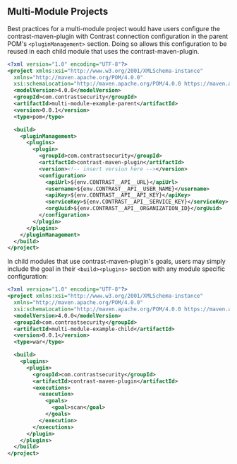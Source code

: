 ## Multi-Module Projects

Best practices for a multi-module project would have users configure the contrast-maven-plugin with
Contrast connection configuration in the parent POM's `<pluginManagement>` section. Doing so allows
this configuration to be reused in each child module that uses the contrast-maven-plugin.

```xml
<?xml version="1.0" encoding="UTF-8"?>
<project xmlns:xsi="http://www.w3.org/2001/XMLSchema-instance"
  xmlns="http://maven.apache.org/POM/4.0.0"
  xsi:schemaLocation="http://maven.apache.org/POM/4.0.0 https://maven.apache.org/xsd/maven-4.0.0.xsd">
  <modelVersion>4.0.0</modelVersion>
  <groupId>com.contrastsecurity</groupId>
  <artifactId>multi-module-example-parent</artifactId>
  <version>0.0.1</version>
  <type>pom</type>

  <build>
    <pluginManagement>
      <plugins>
        <plugin>
          <groupId>com.contrastsecurity</groupId>
          <artifactId>contrast-maven-plugin</artifactId>
          <version><!-- insert version here --></version>
          <configuration>
            <apiUrl>${env.CONTRAST__API__URL}</apiUrl>
            <username>${env.CONTRAST__API__USER_NAME}</username>
            <apiKey>${env.CONTRAST__API__API_KEY}</apiKey>
            <serviceKey>${env.CONTRAST__API__SERVICE_KEY}</serviceKey>
            <orgUuid>${env.CONTRAST__API__ORGANIZATION_ID}</orgUuid>
          </configuration>
        </plugin>
      </plugins>
    </pluginManagement>
  </build>
</project>
```

In child modules that use contrast-maven-plugin's goals, users may simply include the goal in
their `<build><plugins>` section with any module specific configuration:

```xml
<?xml version="1.0" encoding="UTF-8"?>
<project xmlns:xsi="http://www.w3.org/2001/XMLSchema-instance"
  xmlns="http://maven.apache.org/POM/4.0.0"
  xsi:schemaLocation="http://maven.apache.org/POM/4.0.0 https://maven.apache.org/xsd/maven-4.0.0.xsd">
  <modelVersion>4.0.0</modelVersion>
  <groupId>com.contrastsecurity</groupId>
  <artifactId>multi-module-example-child</artifactId>
  <version>0.0.1</version>
  <type>war</type>

  <build>
    <plugins>
      <plugin>
        <groupId>com.contrastsecurity</groupId>
        <artifactId>contrast-maven-plugin</artifactId>
        <executions>
          <execution>
            <goals>
              <goal>scan</goal>
            </goals>
          </execution>
        </executions>
      </plugin>
    </plugins>
  </build>
</project>
```